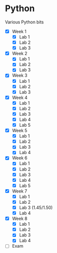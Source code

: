 # Python
Various Python bits

- [x] Week 1
  - [x] Lab 1
  - [x] Lab 2
  - [x] Lab 3
- [x] Week 2
  - [x] Lab 1
  - [x] Lab 2
  - [x] Lab 3
- [x] Week 3
  - [x] Lab 1
  - [x] Lab 2
  - [x] Lab 3
- [x] Week 4
  - [x] Lab 1
  - [x] Lab 2
  - [x] Lab 3
  - [x] Lab 4
  - [x] Lab 5
- [x] Week 5
  - [x] Lab 1
  - [x] Lab 2
  - [x] Lab 3
  - [x] Lab 4
- [x] Week 6
  - [x] Lab 1
  - [x] Lab 2
  - [x] Lab 3
  - [x] Lab 4
  - [x] Lab 5
- [x] Week 7
  - [x] Lab 1
  - [x] Lab 2
  - [x] Lab 3 (1.45/1.50)
  - [x] Lab 4
- [x] Week 8
  - [x] Lab 1
  - [x] Lab 2
  - [x] Lab 3
  - [x] Lab 4
- [ ] Exam
